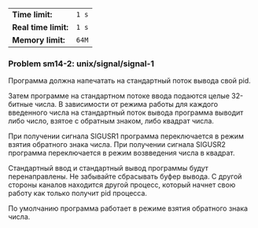 |                      |       |
|----------------------|-------|
| **Time limit:**      | `1 s` |
| **Real time limit:** | `1 s` |
| **Memory limit:**    | `64M` |


### Problem sm14-2: unix/signal/signal-1

Программа должна напечатать на стандартный поток вывода свой pid.

Затем программе на стандартном потоке ввода подаются целые 32-битные числа. В зависимости от режима
работы для каждого введенного числа на стандартный поток вывода программа выводит либо число, взятое
с обратным знаком, либо квадрат числа.

При получении сигнала SIGUSR1 программа переключается в режим взятия обратного знака числа. При
получении сигнала SIGUSR2 программа переключается в режим возвведения числа в квадрат.

Стандартный ввод и стандартный вывод программы будут перенаправлены. Не забывайте сбрасывать буфер
вывода. С другой стороны каналов находится другой процесс, который начнет свою работу как только
получит pid процесса.

По умолчанию программа работает в режиме взятия обратного знака числа.

